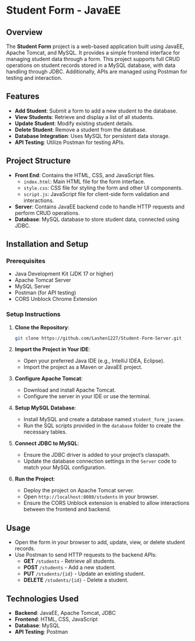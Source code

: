 # Student Form - JavaEE

## Overview

The **Student Form** project is a web-based application built using JavaEE, Apache Tomcat, and MySQL. It provides a simple frontend interface for managing student data through a form. This project supports full CRUD  operations on student records stored in a MySQL database, with data handling through JDBC. Additionally, APIs are managed using Postman for testing and interaction.

## Features

- **Add Student**: Submit a form to add a new student to the database.
- **View Students**: Retrieve and display a list of all students.
- **Update Student**: Modify existing student details.
- **Delete Student**: Remove a student from the database.
- **Database Integration**: Uses MySQL for persistent data storage.
- **API Testing**: Utilize Postman for testing APIs.

## Project Structure

- **Front End**: Contains the HTML, CSS, and JavaScript files.
  - `index.html`: Main HTML file for the form interface.
  - `style.css`: CSS file for styling the form and other UI components.
  - `script.js`: JavaScript file for client-side form validation and interactions.
- **Server**: Contains JavaEE backend code to handle HTTP requests and perform CRUD operations.
- **Database**: MySQL database to store student data, connected using JDBC.

## Installation and Setup

### Prerequisites

- Java Development Kit (JDK 17 or higher)
- Apache Tomcat Server
- MySQL Server
- Postman (for API testing)
- CORS Unblock Chrome Extension

### Setup Instructions

1. **Clone the Repository**:
   ```bash
   git clone https://github.com/Lashen1227/Student-Form-Server.git
   ```
   
2. **Import the Project in Your IDE**:
   - Open your preferred Java IDE (e.g., IntelliJ IDEA, Eclipse).
   - Import the project as a Maven or JavaEE project.

3. **Configure Apache Tomcat**:
   - Download and install Apache Tomcat.
   - Configure the server in your IDE or use the terminal.

4. **Setup MySQL Database**:
   - Install MySQL and create a database named `student_form_javaee`.
   - Run the SQL scripts provided in the `database` folder to create the necessary tables.

5. **Connect JDBC to MySQL**:
   - Ensure the JDBC driver is added to your project’s classpath.
   - Update the database connection settings in the `Server` code to match your MySQL configuration.

7. **Run the Project**:
   - Deploy the project on Apache Tomcat server.
   - Open `http://localhost:8080/students` in your browser.
   - Ensure the CORS Unblock extension is enabled to allow interactions between the frontend and backend.

## Usage

- Open the form in your browser to add, update, view, or delete student records.
- Use Postman to send HTTP requests to the backend APIs:
  - **GET** `/students` - Retrieve all students.
  - **POST** `/students` - Add a new student.
  - **PUT** `/students/{id}` - Update an existing student.
  - **DELETE** `/students/{id}` - Delete a student.

## Technologies Used

- **Backend**: JavaEE, Apache Tomcat, JDBC
- **Frontend**: HTML, CSS, JavaScript
- **Database**: MySQL
- **API Testing**: Postman
